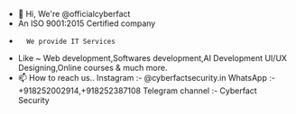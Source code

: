 - 👋 Hi, We're @officialcyberfact
-   An ISO 9001:2015 Certified company
-       We provide IT Services 
-   Like ~ Web development,Softwares development,AI Development
    UI/UX Designing,Online courses & much more.
- 📫 How to reach us..
     Instagram :- @cyberfactsecurity.in
     WhatsApp :- +918252002914,+918252387108
     Telegram channel :- Cyberfact Security
<!---
officialcyberfact/officialcyberfact is a ✨ special ✨ repository because its `README.md` (this file) appears on your GitHub profile.
You can click the Preview link to take a look at your changes.
--->
